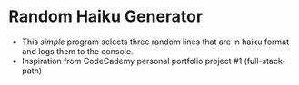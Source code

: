# Random Haiku Generator

+ This *simple* program selects three random lines that are in haiku format and logs them to the console.
+ Inspiration from CodeCademy personal portfolio project #1 (full-stack-path)
